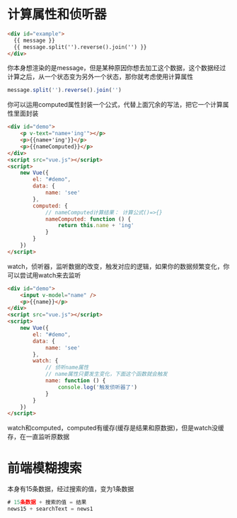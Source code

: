 # 计算属性和侦听器

```html
<div id="example">
  {{ message }}
  {{ message.split('').reverse().join('') }}
</div>
```
你本身想渲染的是message，但是某种原因你想去加工这个数据，这个数据经过计算之后，从一个状态变为另外一个状态，那你就考虑使用计算属性
```js
message.split('').reverse().join('')
```
你可以运用computed属性封装一个公式，代替上面冗余的写法，把它一个计算属性里面封装
```html
<div id="demo">
    <p v-text="name+'ing'"></p>
    <p>{{name+'ing'}}</p>
    <p>{{nameComputed}}</p>
</div>
<script src="vue.js"></script>
<script>
    new Vue({
        el: "#demo",
        data: {
            name: 'see'
        },
        computed: {
            // nameComputed计算结果： 计算公式()=>{}
            nameComputed: function () {
                return this.name + 'ing'
            }
        }
    })
</script>
```
watch，侦听器，监听数据的改变，触发对应的逻辑，如果你的数据频繁变化，你可以尝试用watch来去监听
```html
<div id="demo">
    <input v-model="name" />
    <p>{{name}}</p>
</div>
<script src="vue.js"></script>
<script>
    new Vue({
        el: "#demo",
        data: {
            name: 'see'
        },
        watch: {
            // 侦听name属性
            // name属性只要发生变化，下面这个函数就会触发
            name: function () {
                console.log('触发侦听器了')
            }
        }
    })
</script>
```

watch和computed，computed有缓存(缓存是结果和原数据)，但是watch没缓存，在一直监听原数据

# 前端模糊搜索

本身有15条数据，经过搜索的值，变为1条数据

```js
# 15条数据 + 搜索的值 = 结果
news15 + searchText = news1
```